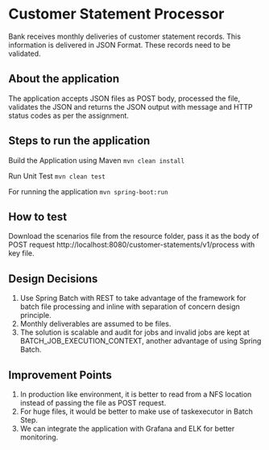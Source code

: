 # Customer Statement Processor
Bank receives monthly deliveries of customer statement records. This information is delivered in JSON Format.
These records need to be validated.

## About the application
The application accepts JSON files as POST body, processed the file, validates the JSON and returns the JSON output with message and HTTP status codes as per the
assignment.

## Steps to run the application

Build the Application using Maven `mvn clean install`

Run Unit Test `mvn clean test`

For running the application `mvn spring-boot:run`

## How to test

Download the scenarios file from the resource folder, pass it as the body of POST request http://localhost:8080/customer-statements/v1/process with key file.

## Design Decisions

1) Use Spring Batch with REST to take advantage of the framework for batch file processing and inline with separation of concern design principle.
2) Monthly deliverables are assumed to be files.
3) The solution is scalable and audit for jobs and invalid jobs are kept at BATCH_JOB_EXECUTION_CONTEXT, another advantage of using Spring Batch.

## Improvement Points
1) In production like environment, it is better to read from a NFS location instead of passing the file as POST request.
2) For huge files, it would be better to make use of taskexecutor in Batch Step.
3) We can integrate the application with Grafana and ELK for better monitoring.
